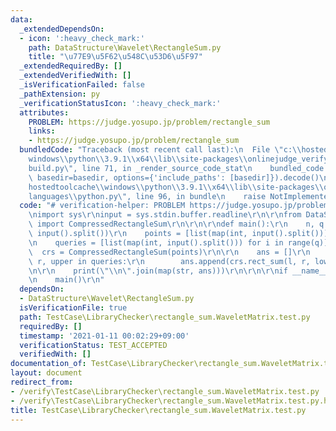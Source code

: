 ```yaml
---
data:
  _extendedDependsOn:
  - icon: ':heavy_check_mark:'
    path: DataStructure\Wavelet\RectangleSum.py
    title: "\u77E9\u5F62\u548C\u53D6\u5F97"
  _extendedRequiredBy: []
  _extendedVerifiedWith: []
  _isVerificationFailed: false
  _pathExtension: py
  _verificationStatusIcon: ':heavy_check_mark:'
  attributes:
    PROBLEM: https://judge.yosupo.jp/problem/rectangle_sum
    links:
    - https://judge.yosupo.jp/problem/rectangle_sum
  bundledCode: "Traceback (most recent call last):\n  File \"c:\\hostedtoolcache\\\
    windows\\python\\3.9.1\\x64\\lib\\site-packages\\onlinejudge_verify\\documentation\\\
    build.py\", line 71, in _render_source_code_stat\n    bundled_code = language.bundle(stat.path,\
    \ basedir=basedir, options={'include_paths': [basedir]}).decode()\n  File \"c:\\\
    hostedtoolcache\\windows\\python\\3.9.1\\x64\\lib\\site-packages\\onlinejudge_verify\\\
    languages\\python.py\", line 96, in bundle\n    raise NotImplementedError\nNotImplementedError\n"
  code: "# verification-helper: PROBLEM https://judge.yosupo.jp/problem/rectangle_sum\r\
    \nimport sys\r\ninput = sys.stdin.buffer.readline\r\n\r\nfrom DataStructure.Wavelet.RectangleSum\
    \ import CompressedRectangleSum\r\n\r\n\r\ndef main():\r\n    n, q = map(int,\
    \ input().split())\r\n    points = [list(map(int, input().split())) for i in range(n)]\r\
    \n    queries = [list(map(int, input().split())) for i in range(q)]\r\n\r\n  \
    \  crs = CompressedRectangleSum(points)\r\n\r\n    ans = []\r\n    for l, lower,\
    \ r, upper in queries:\r\n        ans.append(crs.rect_sum(l, r, lower, upper))\r\
    \n\r\n    print(\"\\n\".join(map(str, ans)))\r\n\r\n\r\nif __name__ == '__main__':\r\
    \n    main()\r\n"
  dependsOn:
  - DataStructure\Wavelet\RectangleSum.py
  isVerificationFile: true
  path: TestCase\LibraryChecker\rectangle_sum.WaveletMatrix.test.py
  requiredBy: []
  timestamp: '2021-01-11 00:02:29+09:00'
  verificationStatus: TEST_ACCEPTED
  verifiedWith: []
documentation_of: TestCase\LibraryChecker\rectangle_sum.WaveletMatrix.test.py
layout: document
redirect_from:
- /verify\TestCase\LibraryChecker\rectangle_sum.WaveletMatrix.test.py
- /verify\TestCase\LibraryChecker\rectangle_sum.WaveletMatrix.test.py.html
title: TestCase\LibraryChecker\rectangle_sum.WaveletMatrix.test.py
---
```

